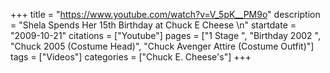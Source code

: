 +++
title = "https://www.youtube.com/watch?v=V_5pK__PM9o"
description = "Shela Spends Her 15th Birthday at Chuck E Cheese \n"
startdate = "2009-10-21"
citations = ["Youtube"]
pages = ["1 Stage ", "Birthday 2002 ", "Chuck 2005 (Costume Head)", "Chuck Avenger Attire (Costume Outfit)"]
tags = ["Videos"]
categories = ["Chuck E. Cheese's"]
+++
